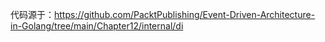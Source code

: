 代码源于：https://github.com/PacktPublishing/Event-Driven-Architecture-in-Golang/tree/main/Chapter12/internal/di
